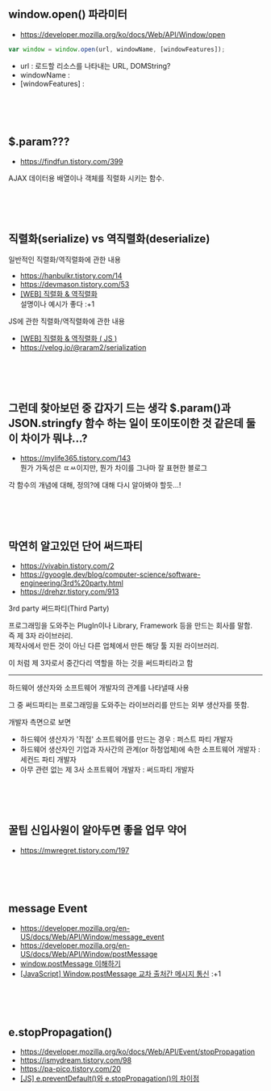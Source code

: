 ## window.open() 파라미터

- https://developer.mozilla.org/ko/docs/Web/API/Window/open

```javascript
var window = window.open(url, windowName, [windowFeatures]);
```

- url : 로드할 리소스를 나타내는 URL, DOMString?
- windowName : 
- [windowFeatures] : 


<br>
<br>
<br>


## $.param???

- https://findfun.tistory.com/399

AJAX 데이터용 배열이나 객체를 직렬화 시키는 함수.


<br>
<br>
<br>


## 직렬화(serialize) vs 역직렬화(deserialize)

일반적인 직렬화/역직렬화에 관한 내용
- https://hanbulkr.tistory.com/14
- https://devmason.tistory.com/53
- [[WEB] 직렬화 & 역직렬화](https://velog.io/@youngminss/WEB-%EC%A7%81%EB%A0%AC%ED%99%94-%EC%97%AD%EC%A7%81%EB%A0%AC%ED%99%94)   
설명이나 예시가 좋다 :+1

JS에 관한 직렬화/역직렬화에 관한 내용
- [[WEB] 직렬화 & 역직렬화 ( JS )](https://velog.io/@youngminss/WEB-%EC%A7%81%EB%A0%AC%ED%99%94-%EC%97%AD%EC%A7%81%EB%A0%AC%ED%99%94-JS)
- https://velog.io/@raram2/serialization


<br>
<br>
<br>


## 그런데 찾아보던 중 갑자기 드는 생각 $.param()과 JSON.stringfy 함수 하는 일이 또이또이한 것 같은데 둘이 차이가 뭐냐...?

- https://mylife365.tistory.com/143    
뭔가 가독성은 ㄸㅆ이지만, 뭔가 차이를 그나마 잘 표현한 블로그

각 함수의 개념에 대해, 정의?에 대해 다시 알아봐야 할듯...!


<br>
<br>
<br>


## 막연히 알고있던 단어 써드파티

- https://vivabin.tistory.com/2
- https://gyoogle.dev/blog/computer-science/software-engineering/3rd%20party.html
- https://drehzr.tistory.com/913

3rd party 써드파티(Third Party)

프로그래밍을 도와주는 PlugIn이나 Library, Framework 등을 만드는 회사를 말함.   
즉 제 3자 라이브러리.   
제작사에서 만든 것이 아닌 다른 업체에서 만든 해당 툴 지원 라이브러리.    

이 처럼 제 3자로서 중간다리 역할을 하는 것을 써드파티라고 함

----

하드웨어 생산자와 소프트웨어 개발자의 관계를 나타낼때 사용

그 중 써드파티는 프로그래밍을 도와주는 라이브러리를 만드는 외부 생산자를 뜻함.

개발자 측면으로 보면
- 하드웨어 생산자가 '직접' 소프트웨어를 만드는 경우 : 퍼스트 파티 개발자
- 하드웨어 생산자인 기업과 자사간의 관계(or 하청업체)에 속한 소프트웨어 개발자 : 세컨드 파티 개발자
- 아무 관련 없는 제 3사 소프트웨어 개발자 : 써드파티 개발자


<br>
<br>
<br>


## 꿀팁 신입사원이 알아두면 좋을 업무 약어

- https://mwregret.tistory.com/197


<br>
<br>
<br>


## message Event

- https://developer.mozilla.org/en-US/docs/Web/API/Window/message_event 
- https://developer.mozilla.org/en-US/docs/Web/API/Window/postMessage 
- [window.postMessage 이해하기](https://ohgyun.com/532)
- [[JavaScript] Window.postMessage 교차 출처간 메시지 통신](https://noritersand.github.io/javascript/javascript-window-postmessage-%EA%B5%90%EC%B0%A8-%EC%B6%9C%EC%B2%98%EA%B0%84-%EB%A9%94%EC%8B%9C%EC%A7%80-%ED%86%B5%EC%8B%A0/) :+1


<br>
<br>
<br>


## e.stopPropagation()

- https://developer.mozilla.org/ko/docs/Web/API/Event/stopPropagation
- https://ismydream.tistory.com/98
- https://pa-pico.tistory.com/20
- [[JS] e.preventDefault()와 e.stopPropagation()의 차이점](https://velog.io/@yiyb0603/JS-e.preventDefault%EC%99%80-e.stopPropagation%EC%9D%98-%EC%B0%A8%EC%9D%B4%EC%A0%90)


<br>
<br>
<br>

